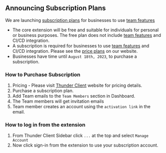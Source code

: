 ## Announcing Subscription Plans
We are launching [subscription plans](https://www.thunderclient.com/pricing) for businesses to use [team features](https://github.com/rangav/thunder-client-support#git-sync)

- The core extension will be free and suitable for individuals for personal or business purposes. The free plan does not include [team features](https://github.com/rangav/thunder-client-support#git-sync) and CI/CD integration.
- A subscription is required for businesses to use [team features](https://github.com/rangav/thunder-client-support#git-sync) and CI/CD integration. Please see the [price plans](https://www.thunderclient.com/pricing) on our website. 
- Businesses have time until `August 18th, 2023`, to purchase a subscription.


### How to Purchase Subscription
1. Pricing - Please visit [Thunder Client](https://www.thunderclient.com/pricing) website for pricing details.
2. Purchase a subscription plan.
3. Add Team emails to the `Team Members` section in Dashboard.
4. The Team members will get invitation emails
5. Team member creates an account using the `activation link` in the email.

### How to log in from the extension
1. From Thunder Client Sidebar click `...` at the top and select `Manage Account`
7. Now click sign-in from the extension to use your subscription account.

